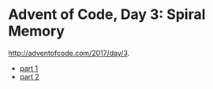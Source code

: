 # Advent of Code, Day 3: Spiral Memory

http://adventofcode.com/2017/day/3.

* [part 1](https://github.com/JPry/advent-of-code/blob/master/src/y2017/day03/part1.php)
* [part 2](https://github.com/JPry/advent-of-code/blob/master/src/y2017/day03/part2.php)
